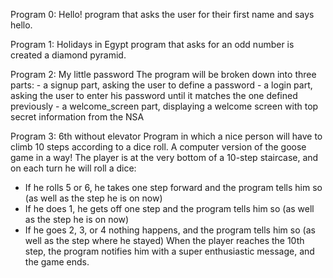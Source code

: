 Program 0: Hello!
  program that asks the user for their first name and says hello.
  
Program 1: Holidays in Egypt
  program that asks for an odd number is created a diamond pyramid.
  
Program 2: My little password
  The program will be broken down into three parts:
    - a signup part, asking the user to define a password
    - a login part, asking the user to enter his password until it matches the one defined previously
    - a welcome_screen part, displaying a welcome screen with top secret information from the NSA
    
Program 3: 6th without elevator
  Program in which a nice person will have to climb 10 steps according to a dice roll. A computer version of the goose game in a way!
The player is at the very bottom of a 10-step staircase, and on each turn he will roll a dice:
  - If he rolls 5 or 6, he takes one step forward and the program tells him so (as well as the step he is on now)
  - If he does 1, he gets off one step and the program tells him so (as well as the step he is on now)
  - If he goes 2, 3, or 4 nothing happens, and the program tells him so (as well as the step where he stayed)
When the player reaches the 10th step, the program notifies him with a super enthusiastic message, and the game ends.
